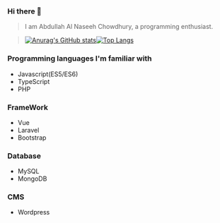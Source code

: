### Hi there 👋
  >I am Abdullah Al Naseeh Chowdhury, a programming enthusiast.



>[![Anurag's GitHub stats](https://github-readme-stats.vercel.app/api?username=Chowdhurynaseeh)](https://github.com/Chowdhurynaseeh)[![Top Langs](https://github-readme-stats.vercel.app/api/top-langs/?username=Chowdhurynaseeh&layout=compact)](https://github.com/Chowdhurynaseeh)

  
### Programming languages I'm familiar with
  - Javascript(ES5/ES6)
  - TypeScript
  - PHP

### FrameWork
  - Vue
  - Laravel
  - Bootstrap

### Database
  - MySQL
  - MongoDB
  
### CMS
  - Wordpress

